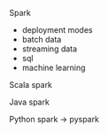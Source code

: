 Spark
- deployment modes
- batch data
- streaming data
- sql
- machine learning

Scala spark

Java spark

Python spark -> pyspark
